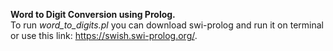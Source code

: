 **Word to Digit Conversion using Prolog.**
<br>To run *word_to_digits.pl* you can download swi-prolog and run it on terminal or use this link: https://swish.swi-prolog.org/.

